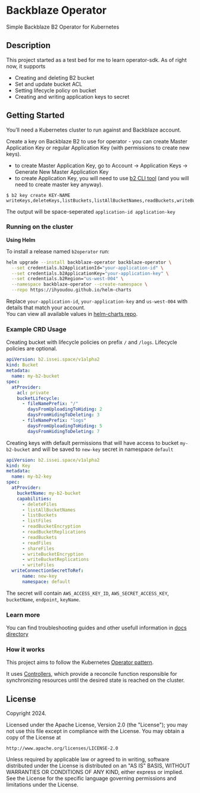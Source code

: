 # Backblaze Operator
Simple Backblaze B2 Operator for Kubernetes

## Description
This project started as a test bed for me to learn operator-sdk. As of right now, it supports  
- Creating and deleting B2 bucket  
- Set and update bucket ACL  
- Setting lifecycle policy on bucket  
- Creating and writing application keys to secret  


## Getting Started
You’ll need a Kubernetes cluster to run against and Backblaze account.

Create a key on Backblaze B2 to use for operator - you can create Master Application Key or regular Application Key (with permissions to create new keys).
* to create Master Application Key, go to Account -> Application Keys -> Generate New Master Application Key
* to create Application Key, you will need to use [b2 CLI tool](https://www.backblaze.com/docs/cloud-storage-command-line-tools) (and you will need to create master key anyway).  
```
$ b2 key create KEY-NAME writeKeys,deleteKeys,listBuckets,listAllBucketNames,readBuckets,writeBuckets,deleteBuckets
```
The output will be space-seperated `application-id application-key`

### Running on the cluster

**Using Helm** 

To install a release named `b2operator` run:
```bash
helm upgrade --install backblaze-operator backblaze-operator \
  --set credentials.b2ApplicationId="your-application-id" \
  --set credentials.b2ApplicationKey="your-application-key" \
  --set credentials.b2Region="us-west-004" \
  --namespace backblaze-operator --create-namespace \
  --repo https://ihyoudou.github.io/helm-charts
```
Replace `your-application-id`, `your-application-key` and `us-west-004` with details that match your account.  
You can view all available values in [helm-charts repo](https://github.com/ihyoudou/helm-charts/tree/main/charts/backblaze-operator).

### Example CRD Usage

Creating bucket with lifecycle policies on prefix `/` and `/logs`. Lifecycle policies are optional.

```yaml
apiVersion: b2.issei.space/v1alpha2
kind: Bucket
metadata:
  name: my-b2-bucket
spec:
  atProvider:
    acl: private
    bucketLifecycle:
      - fileNamePrefix: "/"
        daysFromUploadingToHiding: 2
        daysFromHidingToDeleting: 3
      - fileNamePrefix: "logs"
        daysFromUploadingToHiding: 5
        daysFromHidingToDeleting: 7
```

Creating keys with default permissions that will have access to bucket `my-b2-bucket` and will be saved to `new-key` secret in namespace `default`
```yaml
apiVersion: b2.issei.space/v1alpha2
kind: Key
metadata:
  name: my-b2-key
spec:
  atProvider:
    bucketName: my-b2-bucket
    capabilities:
      - deleteFiles
      - listAllBucketNames
      - listBuckets
      - listFiles
      - readBucketEncryption
      - readBucketReplications
      - readBuckets
      - readFiles
      - shareFiles
      - writeBucketEncryption
      - writeBucketReplications
      - writeFiles
  writeConnectionSecretToRef:
      name: new-key
      namespace: default
```
The secret will contain `AWS_ACCESS_KEY_ID`, `AWS_SECRET_ACCESS_KEY`, `bucketName`, `endpoint`, `keyName`.

### Learn more
You can find troubleshooting guides and other usefull information in [docs directory](docs/)

### How it works
This project aims to follow the Kubernetes [Operator pattern](https://kubernetes.io/docs/concepts/extend-kubernetes/operator/).

It uses [Controllers](https://kubernetes.io/docs/concepts/architecture/controller/),
which provide a reconcile function responsible for synchronizing resources until the desired state is reached on the cluster.

## License

Copyright 2024.

Licensed under the Apache License, Version 2.0 (the "License");
you may not use this file except in compliance with the License.
You may obtain a copy of the License at

    http://www.apache.org/licenses/LICENSE-2.0

Unless required by applicable law or agreed to in writing, software
distributed under the License is distributed on an "AS IS" BASIS,
WITHOUT WARRANTIES OR CONDITIONS OF ANY KIND, either express or implied.
See the License for the specific language governing permissions and
limitations under the License.

